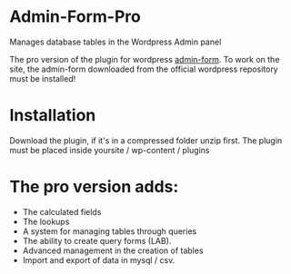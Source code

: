 # Admin-Form-Pro
Manages database tables in the Wordpress Admin panel 

The pro version of the plugin for wordpress [admin-form](https://wordpress.org/plugins/admin-form/).
To work on the site, the admin-form downloaded from the official wordpress repository must be installed!

# Installation
Download the plugin, if it's in a compressed folder unzip first. The plugin must be placed inside yoursite / wp-content / plugins

# The pro version adds:
- The calculated fields
- The lookups
- A system for managing tables through queries
- The ability to create query forms (LAB).
- Advanced management in the creation of tables
- Import and export of data in mysql / csv.
